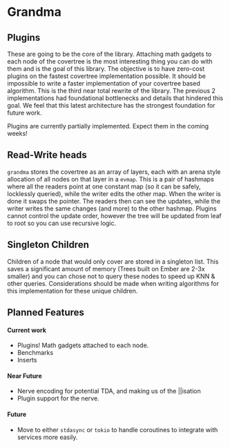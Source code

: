 # Grandma

## Plugins

These are going to be the core of the library. Attaching math gadgets to each node of the covertree is the most interesting thing you can do with them and is the goal of this library. The objective is to have zero-cost plugins on the fastest covertree implementation possible. It should be impossible to write a faster implementation of your covertree based algorithm. This is the third near total rewrite of the library. The previous 2 implementations had foundational bottlenecks and details that hindered this goal. We feel that this latest architecture has the strongest foundation for future work.

Plugins are currently partially implemented. Expect them in the coming weeks!

## Read-Write heads

`grandma` stores the covertree as an array of layers, each with an arena style allocation of all nodes on that layer in a `evmap`. This is a pair of hashmaps where all the readers point at one constant map (so it can be safely, locklessly queried), while the writer edits the other map. When the writer is done it swaps the pointer. The readers then can see the updates, while the writer writes the same changes (and more) to the other hashmap. Plugins cannot control the update order, however the tree will be updated from leaf to root so you can use recursive logic. 

## Singleton Children

Children of a node that would only cover are stored in a singleton list. This saves a significant amount of memory (Trees built on Ember are 2-3x smaller) and you can chose not to query these nodes to speed up KNN & other queries. Considerations should be made when writing algorithms for this implementation for these unique children.

## Planned Features

#### Current work
* Plugins! Math gadgets attached to each node.
* Benchmarks
* Inserts

#### Near Future
* Nerve encoding for potential TDA, and making us of the ||isation
* Plugin support for the nerve.

#### Future
* Move to either `stdasync` or `tokio` to handle coroutines to integrate with services more easily.